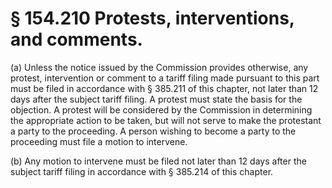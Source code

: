 # § 154.210   Protests, interventions, and comments.

(a) Unless the notice issued by the Commission provides otherwise, any protest, intervention or comment to a tariff filing made pursuant to this part must be filed in accordance with § 385.211 of this chapter, not later than 12 days after the subject tariff filing. A protest must state the basis for the objection. A protest will be considered by the Commission in determining the appropriate action to be taken, but will not serve to make the protestant a party to the proceeding. A person wishing to become a party to the proceeding must file a motion to intervene.


(b) Any motion to intervene must be filed not later than 12 days after the subject tariff filing in accordance with § 385.214 of this chapter.




